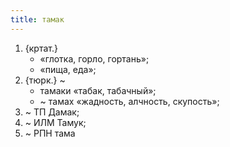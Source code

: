 ```yaml
---
title: тамак
---
```


1. {кртат.}
    * «глотка, горло, гортань»;
    * «пища, еда»;
2. {тюрк.} ~
    * тамаки «табак, табачный»;
    * ~ тамах «жадность, алчность, скупость»;
3. ~ ТП Дамак;
4. ~ ИЛМ Тамук;
5. ~ РПН тама
